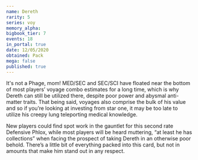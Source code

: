 ```yaml
---
name: Dereth
rarity: 5
series: voy
memory_alpha:
bigbook_tier: 7
events: 18
in_portal: true
date: 12/05/2020
obtained: Pack
mega: false
published: true
---
```


It's not a Phage, mom! MED/SEC and SEC/SCI have floated near the bottom of most players’ voyage combo estimates for a long time, which is why Dereth can still be utilized there, despite poor power and abysmal anti-matter traits. That being said, voyages also comprise the bulk of his value and so if you’re looking at investing from star one, it may be too late to utilize his creepy lung teleporting medical knowledge.

New players could find spot work in the gauntlet for this second rate Defensive Phlox, while most players will be heard muttering, “at least he has collections” when facing the prospect of taking Dereth in an otherwise poor behold. There’s a little bit of everything packed into this card, but not in amounts that make him stand out in any respect.
